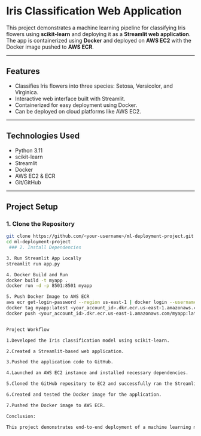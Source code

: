 # Iris Classification Web Application

This project demonstrates a machine learning pipeline for classifying Iris flowers using **scikit-learn** and deploying it as a **Streamlit web application**. The app is containerized using **Docker** and deployed on **AWS EC2** with the Docker image pushed to **AWS ECR**.

---

## Features
- Classifies Iris flowers into three species: Setosa, Versicolor, and Virginica.
- Interactive web interface built with Streamlit.
- Containerized for easy deployment using Docker.
- Can be deployed on cloud platforms like AWS EC2.

---

## Technologies Used
- Python 3.11
- scikit-learn
- Streamlit
- Docker
- AWS EC2 & ECR
- Git/GitHub

---

## Project Setup

### 1. Clone the Repository
```bash
git clone https://github.com/<your-username>/ml-deployment-project.git
cd ml-deployment-project
 ### 2. Install Dependencies

3. Run Streamlit App Locally
streamlit run app.py

4. Docker Build and Run
docker build -t myapp .
docker run -d -p 8501:8501 myapp

5. Push Docker Image to AWS ECR
aws ecr get-login-password --region us-east-1 | docker login --username AWS --password-stdin <your_account_id>.dkr.ecr.us-east-1.amazonaws.com
docker tag myapp:latest <your_account_id>.dkr.ecr.us-east-1.amazonaws.com/myapp:latest
docker push <your_account_id>.dkr.ecr.us-east-1.amazonaws.com/myapp:latest


Project Workflow

1.Developed the Iris classification model using scikit-learn.

2.Created a Streamlit-based web application.

3.Pushed the application code to GitHub.

4.Launched an AWS EC2 instance and installed necessary dependencies.

5.Cloned the GitHub repository to EC2 and successfully ran the Streamlit app.

6.Created and tested the Docker image for the application.

7.Pushed the Docker image to AWS ECR.

Conclusion:

This project demonstrates end-to-end deployment of a machine learning model as a web application using Docker and AWS. It provides experience with containerization, cloud deployment, and resolving real-world deployment errors.
